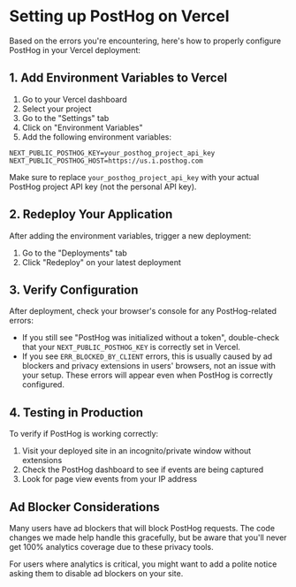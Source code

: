 # Setting up PostHog on Vercel

Based on the errors you're encountering, here's how to properly configure PostHog in your Vercel deployment:

## 1. Add Environment Variables to Vercel

1. Go to your Vercel dashboard
2. Select your project
3. Go to the "Settings" tab
4. Click on "Environment Variables"
5. Add the following environment variables:

```
NEXT_PUBLIC_POSTHOG_KEY=your_posthog_project_api_key
NEXT_PUBLIC_POSTHOG_HOST=https://us.i.posthog.com
```

Make sure to replace `your_posthog_project_api_key` with your actual PostHog project API key (not the personal API key).

## 2. Redeploy Your Application

After adding the environment variables, trigger a new deployment:

1. Go to the "Deployments" tab
2. Click "Redeploy" on your latest deployment

## 3. Verify Configuration

After deployment, check your browser's console for any PostHog-related errors:

- If you still see "PostHog was initialized without a token", double-check that your `NEXT_PUBLIC_POSTHOG_KEY` is correctly set in Vercel.
- If you see `ERR_BLOCKED_BY_CLIENT` errors, this is usually caused by ad blockers and privacy extensions in users' browsers, not an issue with your setup. These errors will appear even when PostHog is correctly configured.

## 4. Testing in Production

To verify if PostHog is working correctly:

1. Visit your deployed site in an incognito/private window without extensions
2. Check the PostHog dashboard to see if events are being captured
3. Look for page view events from your IP address

## Ad Blocker Considerations

Many users have ad blockers that will block PostHog requests. The code changes we made help handle this gracefully, but be aware that you'll never get 100% analytics coverage due to these privacy tools.

For users where analytics is critical, you might want to add a polite notice asking them to disable ad blockers on your site.
